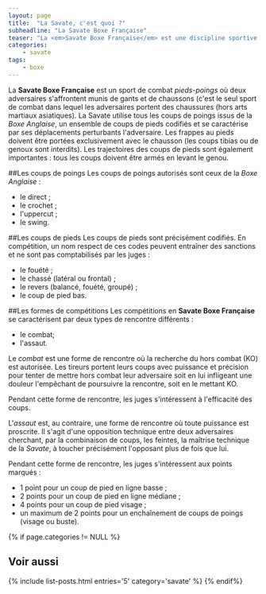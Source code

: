 ```yaml
---
layout: page
title:  "La Savate, c'est quoi ?"
subheadline: "La Savate Boxe Française"
teaser: "La <em>Savate Boxe Française</em> est une discipline sportive de boxe pied-poing, rapide et efficace. Elle permet de gagner en forme physique, en souplesse, en confiance en soit."
categories:
    - savate
tags:
    - boxe
---
```

La <strong>Savate Boxe Française</strong> est un sport de combat <em>pieds-poings</em> où deux adversaires s'affrontent munis de gants et de chaussons (c'est le seul sport de combat dans lequel les adversaires portent des chaussures (hors arts martiaux asiatiques). La Savate utilise tous les coups de poings issus de la <em>Boxe Anglaise</em>, un ensemble de coups de pieds codifiés et se caractérise par ses déplacements perturbants l'adversaire. Les frappes au pieds doivent être portées exclusivement avec le chausson (les coups tibias ou de genoux sont interdits). Les trajectoires des coups de pieds sont également importantes : tous les coups doivent être armés en levant le genou.

##Les coups de poings
Les coups de poings autorisés sont ceux de la <em>Boxe Anglaise</em> :

- le direct ;
- le crochet ;
- l'uppercut ;
- le swing.

##Les coups de pieds
Les coups de pieds sont précisément codifiés. En compétition, un nom respect de ces codes peuvent entraîner des sanctions et ne sont pas comptabilisés par les juges :

- le fouété ;
- le chassé (latéral ou frontal) ;
- le revers (balancé, fouété, groupé) ;
- le coup de pied bas.

##Les formes de compétitions
Les compétitions en <strong>Savate Boxe Française</strong> se caractérisent par deux types de rencontre différents :

- le combat;
- l'assaut.

Le <em>combat</em> est une forme de rencontre où la recherche du hors combat (KO) est autorisée. Les tireurs portent leurs coups avec puissance et précision pour tenter de mettre hors combat leur adversaire soit en lui infligeant une douleur l'empêchant de poursuivre la rencontre, soit en le mettant KO.

Pendant cette forme de rencontre, les juges s'intéressent à l'efficacité des coups.

L'<em>assaut</em> est, au contraire, une forme de rencontre où toute puissance est proscrite. Il s'agit d'une opposition technique entre deux adversaires cherchant, par la combinaison de coups, les feintes, la maîtrise technique de la <em>Savate</em>, à toucher précisément l'opposant plus de fois que lui.

Pendant cette forme de rencontre, les juges s'intéressent aux points marqués : 

- 1 point pour un coup de pied en ligne basse ;
- 2 points pour un coup de pied en ligne médiane ;
- 4 points pour un coup de pied visage ;
- un maximum de 2 points pour un enchaînement de coups de poings (visage ou buste). 

{% if page.categories != NULL %}
## Voir aussi
{% include list-posts.html entries='5' category='savate' %}
{% endif%}